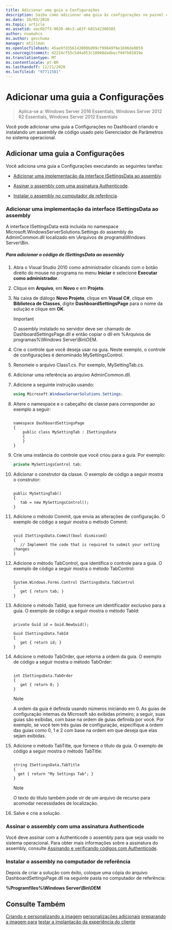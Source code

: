 ```yaml
---
title: Adicionar uma guia a Configurações
description: Saiba como adicionar uma guia às configurações no painel criando e instalando um assembly de código.
ms.date: 10/03/2016
ms.topic: article
ms.assetid: aac6b7f3-9020-46c3-a83f-b81542300385
author: nnamuhcs
ms.author: geschuma
manager: mtillman
ms.openlocfilehash: 45ae9fd3561430006d99cf99849f6e1696de0859
ms.sourcegitcommit: d2224cf55c5d4a653c18908da4becf94fb01819e
ms.translationtype: MT
ms.contentlocale: pt-BR
ms.lasthandoff: 12/21/2020
ms.locfileid: "97711581"
---
```

# <a name="add-a-tab-to-settings"></a>Adicionar uma guia a Configurações

>Aplica-se a: Windows Server 2016 Essentials, Windows Server 2012 R2 Essentials, Windows Server 2012 Essentials

Você pode adicionar uma guia a Configurações no Dashboard criando e instalando um assembly de código usado pelo Gerenciador de Parâmetros no sistema operacional.

## <a name="add-a-tab-to-settings"></a>Adicionar uma guia a Configurações
 Você adiciona uma guia a Configurações executando as seguintes tarefas:

-   [Adicionar uma implementação da interface ISettingsData ao assembly](Add-a-Tab-to-Settings.md#BKMK_ISettingsData).

-   [Assinar o assembly com uma assinatura Authenticode](Add-a-Tab-to-Settings.md#BKMK_SignAssembly).

-   [Instalar o assembly no computador de referência](Add-a-Tab-to-Settings.md#BKMK_InstallAssembly).

###  <a name="add-an-implementation-of-the-isettingsdata-interface-to-the-assembly"></a><a name="BKMK_ISettingsData"></a> Adicionar uma implementação da interface ISettingsData ao assembly
 A interface ISettingsData está incluída no namespace Microsoft.WindowsServerSolutions.Settings do assembly do AdminCommon.dll localizado em \Arquivos de programa\Windows Server\Bin.

##### <a name="to-add-the-isettingsdata-code-to-the-assembly"></a>Para adicionar o código de ISettingsData ao assembly

1.  Abra o Visual Studio 2010 como administrador clicando com o botão direito do mouse no programa no menu **Iniciar** e selecione **Executar como administrador**.

2.  Clique em **Arquivo**, em **Novo** e em **Projeto**.

3.  Na caixa de diálogo **Novo Projeto**, clique em **Visual C#**, clique em **Biblioteca de Classes**, digite **DashboardSettingsPage** para o nome da solução e clique em **OK**.

    > [!IMPORTANT]
    >  O assembly instalado no servidor deve ser chamado de DashboardSettingsPage.dll e então copiar o dll em %Arquivos de programas%\Windows Server\Bin\OEM.

4.  Crie o controle que você deseja usar na guia. Neste exemplo, o controle de configurações é denominado MySettingsControl.

5.  Renomeie o arquivo Class1.cs. Por exemplo, MySettingTab.cs.

6.  Adicionar uma referência ao arquivo AdminCommon.dll.

7.  Adicione a seguinte instrução usando:

    ```c#
    using Microsoft.WindowsServerSolutions.Settings;
    ```

8.  Altere o namespace e o cabeçalho de classe para corresponder ao exemplo a seguir:

    ```

    namespace DashboardSettingsPage
    {
        public class MySettingTab : ISettingsData
        {
        }
    }

    ```

9. Crie uma instância do controle que você criou para a guia. Por exemplo:

    ```c#
    private MySettingsControl tab;
    ```

10. Adicionar o construtor da classe. O exemplo de código a seguir mostra o construtor:

    ```

    public MySettingTab()
    {
       tab = new MySettingsControl();
    }
    ```

11. Adicione o método Commit, que envia as alterações de configuração. O exemplo de código a seguir mostra o método Commit:

    ```

    void ISettingsData.Commit(bool dismissed)
    {
       // Implement the code that is required to submit your setting changes
    }
    ```

12. Adicione o método TabControl, que identifica o controle para a guia. O exemplo de código a seguir mostra o método TabControl:

    ```

    System.Windows.Forms.Control ISettingsData.TabControl
    {
       get { return tab; }
    }
    ```

13. Adicione o método TabId, que fornece um identificador exclusivo para a guia. O exemplo de código a seguir mostra o método TabId:

    ```

    private Guid id = Guid.NewGuid();

    Guid ISettingsData.TabId
    {
       get { return id; }
    }
    ```

14. Adicione o método TabOrder, que retorna a ordem da guia. O exemplo de código a seguir mostra o método TabOrder:

    ```

    int ISettingsData.TabOrder
    {
       get { return 0; }
    }
    ```

    > [!NOTE]
    >  A ordem da guia é definida usando números iniciando em 0. As guias de configuração internas da Microsoft são exibidas primeiro; a seguir, suas guias são exibidas, com base na ordem de guias definida por você. Por exemplo, se você tem três guias de configuração, especifique a ordem das guias como 0, 1 e 2 com base na ordem em que deseja que elas sejam exibidas.

15. Adicione o método TabTitle, que fornece o título da guia. O exemplo de código a seguir mostra o método TabTitle:

    ```

    string ISettingsData.TabTitle
    {
      get { return "My Settings Tab"; }
    }
    ```

    > [!NOTE]
    >  O texto do título também pode vir de um arquivo de recurso para acomodar necessidades de localização.

16. Salve e crie a solução.

###  <a name="sign-the-assembly-with-an-authenticode-signature"></a><a name="BKMK_SignAssembly"></a> Assinar o assembly com uma assinatura Authenticode
 Você deve assinar com a Authenticode o assembly para que seja usado no sistema operacional. Para obter mais informações sobre a assinatura do assembly, consulte [Assinando e verificando códigos com Authenticode](https://msdn.microsoft.com/library/ms537364\(VS.85\).aspx#SignCode).

###  <a name="install-the-assembly-on-the-reference-computer"></a><a name="BKMK_InstallAssembly"></a> Instalar o assembly no computador de referência
 Depois de criar a solução com êxito, coloque uma cópia do arquivo DashboardSettingsPage.dll na seguinte pasta no computador de referência:

 **%Programfiles%\Windows Server\Bin\OEM**

## <a name="see-also"></a>Consulte Também
 [Criando e personalizando a imagem](Creating-and-Customizing-the-Image.md) [personalizações adicionais](Additional-Customizations.md) [preparando a imagem para](Preparing-the-Image-for-Deployment.md) [testar a implantação da experiência do cliente](Testing-the-Customer-Experience.md)